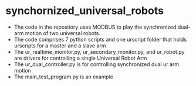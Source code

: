 # synchornized_universal_robots

* The code in the repository uses MODBUS to play the synchronized dual-arm motion of two universal robots.
* The code comprises 7 python scripts and one urscript folder that holds urscripts for a master and a slave arm
* The ur_realtime_monitor.py, ur_secondary_monitor.py, and ur_robot.py are drivers for controlling a single Universal Robot Arm
* The ur_dual_controller.py is for controlling synchronized dual ur arm motion
* The main_test_program.py is an example
